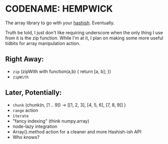 # CODENAME: HEMPWICK

The array library to go with your [hashish](https://github.com/substack/node-hashish). Eventually.

Truth be told, I just don't like requiring underscore when the only thing I use from it is the zip function. While I'm at it, I plan on making some more useful tidbits for array manipulation action.

## Right Away:

* `zip` (zipWith with function(a,b) { return [a, b]; })
* `zipWith`

## Later, Potentially:

* `chunk` (chunk(n, [1 .. 9]) -> [[1, 2, 3], [4, 5, 6], [7, 8, 9]] )
* `range` action
* `iterate`
* "fancy indexing" (think numpy.array)
* node-lazy integration
* Array().method action for a cleaner and more Hashish-ish API
* Who knows?
